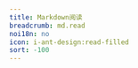```yaml
---
title: Markdown阅读
breadcrumb: md.read
noi18n: no
icon: i-ant-design:read-filled
sort: -100
---
```


 <RouterView />
